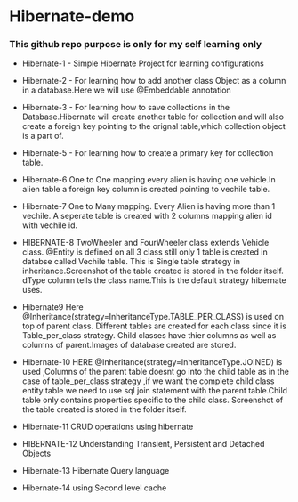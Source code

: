 # Hibernate-demo

### This github repo purpose is only for my self learning only

* Hibernate-1 - Simple Hibernate Project for learning configurations

* Hibernate-2 - For learning how to add another class Object as a column in a database.Here we will use @Embeddable annotation

* Hibernate-3 - For learning how to save collections in the Database.Hibernate will create another table for collection and will also create a foreign key pointing to the orignal table,which collection object is a part of.

* Hibernate-5 - For learning how to create a primary key for collection table. 

* Hibernate-6 One to One mapping every alien is having one vehicle.In alien table a foreign key column is created pointing to vechile table.

* Hibernate-7 One to Many mapping. Every Alien is having more than 1 vechile. A seperate table is created with 2 columns mapping alien id with vechile id.

* HIBERNATE-8 TwoWheeler and FourWheeler class extends Vehicle class. @Entity is defined on all 3 class still only 1 table is created in databse called Vechile table. This is Single table strategy in inheritance.Screenshot of the table created is stored in the folder itself.
dType column tells the class name.This is the default strategy hibernate uses.

* Hibernate9 Here @Inheritance(strategy=InheritanceType.TABLE_PER_CLASS) is used on top of parent class. Different tables are created for each class since it is Table_per_class strategy. Child classes have thier columns as well as columns of parent.Images of database created are stored.

* Hibernate-10 HERE @Inheritance(strategy=InheritanceType.JOINED) is used ,Columns of the parent table doesnt go into the child table as in the case of table_per_class strategy ,if we want the complete child class entity table we need to use sql join statement with the parent table.Child table only contains properties specific to the child class. Screenshot of the table created is stored in the folder itself.

* Hibernate-11 CRUD operations using hibernate

* HIBERNATE-12 Understanding Transient, Persistent and Detached Objects

* Hibernate-13 Hibernate Query language 

* Hibernate-14 using Second level cache
